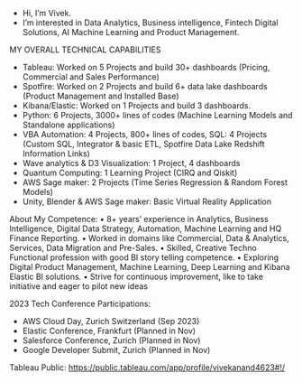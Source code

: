 - Hi, I’m Vivek.
- I’m interested in Data Analytics, Business intelligence, Fintech Digital Solutions, AI Machine Learning and Product Management. 

MY OVERALL TECHNICAL CAPABILITIES
-	Tableau: Worked on 5 Projects and build 30+ dashboards (Pricing, Commercial and Sales Performance)
- Spotfire: Worked on 2 Projects and build 6+ data lake dashboards (Product Management and Installed Base)
- Kibana/Elastic: Worked on 1 Projects and build 3 dashboards. 
-	Python: 6 Projects, 3000+ lines of codes (Machine Learning Models and Standalone applications)
-	VBA Automation: 4 Projects, 800+ lines of codes, SQL: 4 Projects (Custom SQL, Integrator & basic ETL, Spotfire Data Lake Redshift Information Links) 
-	Wave analytics & D3 Visualization: 1 Project, 4 dashboards
-	Quantum Computing: 1 Learning Project (CIRQ and Qiskit)
-	AWS Sage maker: 2 Projects (Time Series Regression & Random Forest Models)
-	Unity, Blender & AWS Sage maker: Basic Virtual Reality Application 

About My Competence: 
• 8+ years’ experience in Analytics, Business Intelligence, Digital Data Strategy, Automation, Machine Learning 
and HQ Finance Reporting. 
• Worked in domains like Commercial, Data & Analytics, Services, Data Migration and Pre-Sales.
• Skilled, Creative Techno Functional profession with good BI story telling competence.
• Exploring Digital Product Management, Machine Learning, Deep Learning and Kibana Elastic BI solutions.
• Strive for continuous improvement, like to take initiative and eager to pilot new ideas

2023 Tech Conference Participations:
- AWS Cloud Day, Zurich Switzerland (Sep 2023)
- Elastic Conference, Frankfurt (Planned in Nov)
- Salesforce Conference, Zurich (Planned in Nov)
- Google Developer Submit, Zurich (Planned in Nov)

Tableau Public: https://public.tableau.com/app/profile/vivekanand4623#!/


<!---
vivekanandpkr/vivekanandpkr is a ✨ special ✨ repository because its `README.md` (this file) appears on your GitHub profile.
You can click the Preview link to take a look at your changes.
--->
